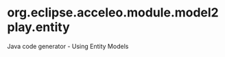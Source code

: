 org.eclipse.acceleo.module.model2play.entity
============================================

Java code generator - Using Entity Models
